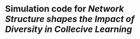 <h1>Simulation code for <em>Network Structure shapes the Impact of Diversity in Collecive Learning</em> </h1>



